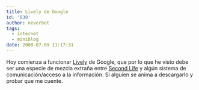 ```yaml
---
title: Lively de Google
id: '830'
author: neverbot
tags:
  - internet
  - miniblog
date: 2008-07-09 11:17:31
---
```


Hoy comienza a funcionar [Lively](http://www.lively.com/) de Google, que por lo que he visto debe ser una especie de mezcla extraña entre [Second Life](http://en.wikipedia.org/wiki/Second_Life) y algún sistema de comunicación/acceso a la información. Si alguien se anima a descargarlo y probar que me cuente.
